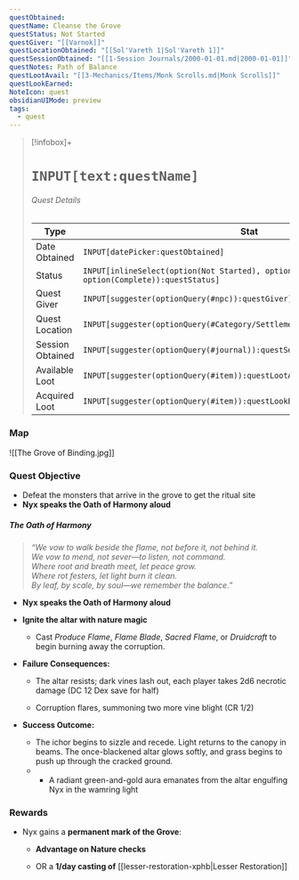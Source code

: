 ```yaml
---
questObtained: 
questName: Cleanse the Grove
questStatus: Not Started
questGiver: "[[Varnok]]"
questLocationObtained: "[[Sol'Vareth 1|Sol'Vareth 1]]"
questSessionObtained: "[[1-Session Journals/2000-01-01.md|2000-01-01]]"
questNotes: Path of Balance
questLootAvail: "[[3-Mechanics/Items/Monk Scrolls.md|Monk Scrolls]]"
questLookEarned: 
NoteIcon: quest
obsidianUIMode: preview
tags:
  - quest
---
```


> [!infobox]+
> # `INPUT[text:questName]`
> ###### Quest Details
> Type |  Stat |
> ---|---|
> Date Obtained | `INPUT[datePicker:questObtained]` |
> Status | `INPUT[inlineSelect(option(Not Started), option(In Progress), option(Complete)):questStatus]` |
> Quest Giver | `INPUT[suggester(optionQuery(#npc)):questGiver]` |
> Quest Location | `INPUT[suggester(optionQuery(#Category/Settlement)):questLocationObtained]` |
> Session Obtained | `INPUT[suggester(optionQuery(#journal)):questSessionObtained]` |
> Available Loot | `INPUT[suggester(optionQuery(#item)):questLootAvail]` |
> Acquired Loot | `INPUT[suggester(optionQuery(#item)):questLookEarned]` |




### Map
![[The Grove of Binding.jpg]]

### Quest Objective

- Defeat the monsters that arrive in the grove to get the ritual site
- **Nyx speaks the Oath of Harmony aloud**

##### The Oath of Harmony

> _“We vow to walk beside the flame, not before it, not behind it.  
> We vow to mend, not sever—to listen, not command.  
> Where root and breath meet, let peace grow.  
> Where rot festers, let light burn it clean.  
> By leaf, by scale, by soul—we remember the balance.”_

- **Nyx speaks the Oath of Harmony aloud**
- **Ignite the altar with nature magic**
	- Cast _Produce Flame_, _Flame Blade_, _Sacred Flame_, or _Druidcraft_ to begin burning away the corruption.
- **Failure Consequences:**

	- The altar resists; dark vines lash out, each player takes 2d6 necrotic damage (DC 12 Dex save for half)
    
	- Corruption flares, summoning two more vine blight (CR 1/2)
- **Success Outcome:**
	- The ichor begins to sizzle and recede. Light returns to the canopy in beams. The once-blackened altar glows softly, and grass begins to push up through the cracked ground.
	- - A radiant green-and-gold aura emanates from the altar engulfing Nyx in the wamring light

### Rewards
- Nyx gains a **permanent mark of the Grove**:
    
    - **Advantage on Nature checks**
        
    - OR a **1/day casting of** [[lesser-restoration-xphb|Lesser Restoration]]
